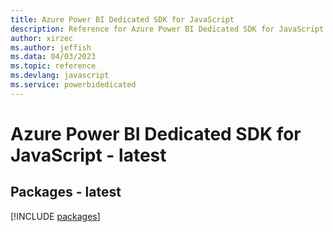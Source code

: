 ```yaml
---
title: Azure Power BI Dedicated SDK for JavaScript
description: Reference for Azure Power BI Dedicated SDK for JavaScript
author: xirzec
ms.author: jeffish
ms.data: 04/03/2023
ms.topic: reference
ms.devlang: javascript
ms.service: powerbidedicated
---
```

# Azure Power BI Dedicated SDK for JavaScript - latest
## Packages - latest
[!INCLUDE [packages](power-bi-dedicated-index.md)]